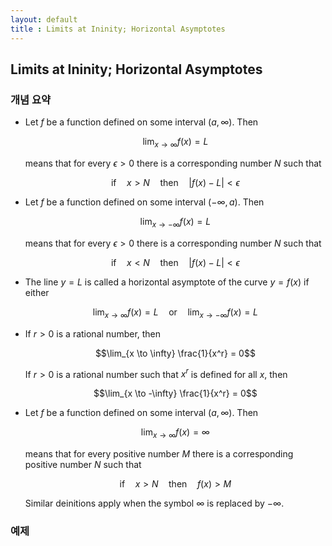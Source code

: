 ```yaml
---
layout: default
title : Limits at Ininity; Horizontal Asymptotes
---
```


## Limits at Ininity; Horizontal Asymptotes

### 개념 요약

- Let $f$ be a function defined on some interval $(a, \infty)$. Then

    $$\lim_{x \to \infty} f(x) = L$$

    means that for every $\epsilon > 0$ there is a corresponding number $N$ such that

    $$\text{if} \quad x \gt N \quad \text{then} \quad \lvert f(x) - L \rvert \lt \epsilon$$

- Let $f$ be a function defined on some interval $(-\infty, a)$. Then

    $$\lim_{x \to -\infty} f(x) = L$$

    means that for every $\epsilon > 0$ there is a corresponding number $N$ such that

    $$\text{if} \quad x \lt N \quad \text{then} \quad \lvert f(x) - L \rvert \lt \epsilon$$

- The line $y = L$ is called a horizontal asymptote of the curve $y = f(x)$ if either

    $$\lim_{x \to \infty} f(x) = L \quad \text{or} \quad \lim_{x \to -\infty} f(x) = L$$

- If $r > 0$ is a rational number, then

    $$\lim_{x \to \infty} \frac{1}{x^r} = 0$$

    If $r > 0$ is a rational number such that $x^r$ is defined for all $x$, then

    $$\lim_{x \to -\infty} \frac{1}{x^r} = 0$$

- Let $f$ be a function defined on some interval $(a, \infty)$. Then

    $$\lim_{x \to \infty} f(x) = \infty$$

    means that for every positive number $M$ there is a corresponding positive number $N$ such that

    $$\text{if} \quad x \gt N \quad \text{then} \quad f(x) \gt M$$

    Similar deinitions apply when the symbol $\infty$ is replaced by $-\infty$.

### 예제

